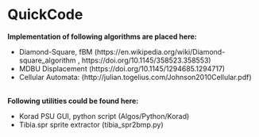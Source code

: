 # QuickCode

<b>Implementation of following algorithms are placed here:</b>
<ul>
<li>Diamond-Square, fBM (https://en.wikipedia.org/wiki/Diamond-square_algorithm , https://doi.org/10.1145/358523.358553)</li>
<li>MDBU Displacement (https://doi.org/10.1145/1294685.1294717)</li>
<li>Cellular Automata: (http://julian.togelius.com/Johnson2010Cellular.pdf)</li>
</ul>
<br>
<b>Following utilities could be found here:</b>
<ul>
<li>Korad PSU GUI, python script (Algos/Python/Korad)</li>
<li>Tibia.spr sprite extractor (tibia_spr2bmp.py)</li>
</ul>
